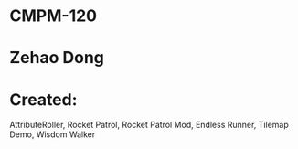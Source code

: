 # CMPM-120
# Zehao Dong
# Created: 
AttributeRoller, Rocket Patrol, Rocket Patrol Mod, Endless Runner, Tilemap Demo, Wisdom Walker
